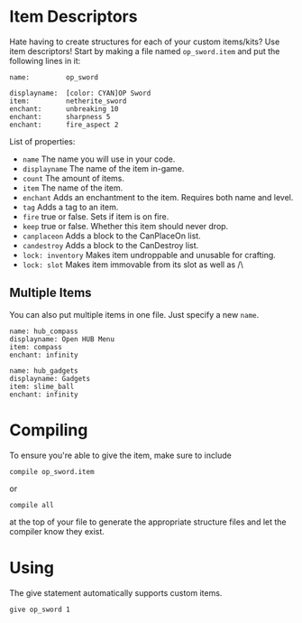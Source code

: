 # Item Descriptors
Hate having to create structures for each of your custom items/kits? Use item descriptors! Start by making a file named `op_sword.item` and put the following lines in it:
```
name:         op_sword

displayname:  [color: CYAN]OP Sword
item:         netherite_sword
enchant:      unbreaking 10
enchant:      sharpness 5
enchant:      fire_aspect 2
```
List of properties:
* `name` The name you will use in your code.
* `displayname` The name of the item in-game.
* `count` The amount of items.
* `item` The name of the item.
* `enchant` Adds an enchantment to the item. Requires both name and level.
* `tag` Adds a tag to an item.
* `fire` true or false. Sets if item is on fire.
* `keep` true or false. Whether this item should never drop.
* `canplaceon` Adds a block to the CanPlaceOn list.
* `candestroy` Adds a block to the CanDestroy list.
* `lock: inventory` Makes item undroppable and unusable for crafting.
* `lock: slot` Makes item immovable from its slot as well as /\

## Multiple Items
You can also put multiple items in one file. Just specify a new `name`.
```
name: hub_compass
displayname: Open HUB Menu
item: compass
enchant: infinity

name: hub_gadgets
displayname: Gadgets
item: slime_ball
enchant: infinity
```


# Compiling
To ensure you're able to give the item, make sure to include
```
compile op_sword.item
```
or
```
compile all
```
at the top of your file to generate the appropriate structure files and let the compiler know they exist.

# Using
The give statement automatically supports custom items.
```
give op_sword 1
```
